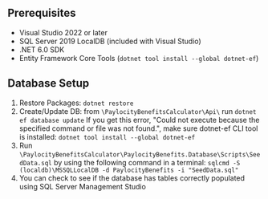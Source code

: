 ## Prerequisites
- Visual Studio 2022 or later
- SQL Server 2019 LocalDB (included with Visual Studio)
- .NET 6.0 SDK
- Entity Framework Core Tools (`dotnet tool install --global dotnet-ef`)


## Database Setup
1. Restore Packages: `dotnet restore`
2. Create/Update DB: from `\PaylocityBenefitsCalculator\Api\` run `dotnet ef database update` 
	If you get this error, "Could not execute because the specified command or file was not found.", make sure dotnet-ef CLI tool is installed:
	`dotnet tool install --global dotnet-ef`
3. Run `\PaylocityBenefitsCalculator\PaylocityBenefits.Database\Scripts\SeedData.sql` 
	by using the following command in a terminal:
   	`sqlcmd -S (localdb)\MSSQLLocalDB -d PaylocityBenefits -i "SeedData.sql"`
4. You can check to see if the database has tables correctly populated using SQL Server Management Studio
	



